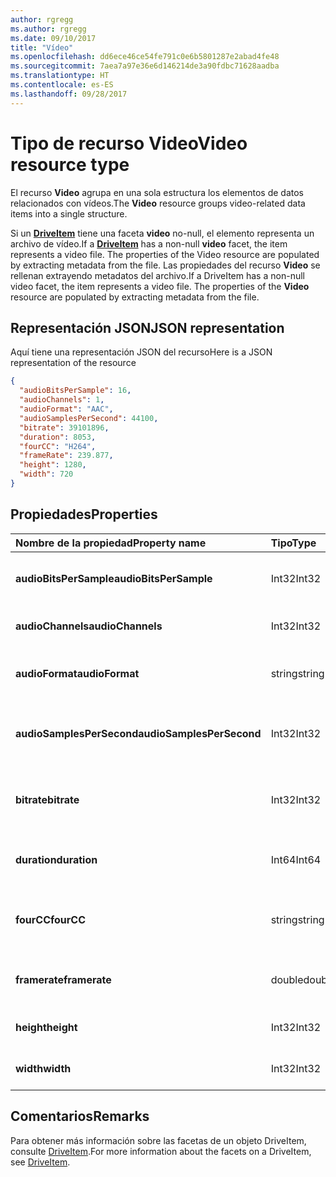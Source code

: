 ```yaml
---
author: rgregg
ms.author: rgregg
ms.date: 09/10/2017
title: "Vídeo"
ms.openlocfilehash: dd6ece46ce54fe791c0e6b5801287e2abad4fe48
ms.sourcegitcommit: 7aea7a97e36e6d146214de3a90fdbc71628aadba
ms.translationtype: HT
ms.contentlocale: es-ES
ms.lasthandoff: 09/28/2017
---
```

# <a name="video-resource-type"></a><span data-ttu-id="0a8ee-102">Tipo de recurso Video</span><span class="sxs-lookup"><span data-stu-id="0a8ee-102">Video resource type</span></span>

<span data-ttu-id="0a8ee-103">El recurso **Video** agrupa en una sola estructura los elementos de datos relacionados con vídeos.</span><span class="sxs-lookup"><span data-stu-id="0a8ee-103">The **Video** resource groups video-related data items into a single structure.</span></span>

<span data-ttu-id="0a8ee-104">Si un [**DriveItem**](driveitem.md) tiene una faceta **video** no-null, el elemento representa un archivo de vídeo.</span><span class="sxs-lookup"><span data-stu-id="0a8ee-104">If a [**DriveItem**](driveitem.md) has a non-null **video** facet, the item represents a video file. The properties of the Video resource are populated by extracting metadata from the file.</span></span>
<span data-ttu-id="0a8ee-105">Las propiedades del recurso **Video** se rellenan extrayendo metadatos del archivo.</span><span class="sxs-lookup"><span data-stu-id="0a8ee-105">If a DriveItem has a non-null video facet, the item represents a video file. The properties of the **Video** resource are populated by extracting metadata from the file.</span></span>

## <a name="json-representation"></a><span data-ttu-id="0a8ee-106">Representación JSON</span><span class="sxs-lookup"><span data-stu-id="0a8ee-106">JSON representation</span></span>

<span data-ttu-id="0a8ee-107">Aquí tiene una representación JSON del recurso</span><span class="sxs-lookup"><span data-stu-id="0a8ee-107">Here is a JSON representation of the resource</span></span>

<!-- {
  "blockType": "resource",
  "optionalProperties": [  ],
  "@odata.type": "microsoft.graph.video"
}-->

```json
{
  "audioBitsPerSample": 16,
  "audioChannels": 1,
  "audioFormat": "AAC",
  "audioSamplesPerSecond": 44100,
  "bitrate": 39101896,
  "duration": 8053,
  "fourCC": "H264",
  "frameRate": 239.877,
  "height": 1280,
  "width": 720
}
```

## <a name="properties"></a><span data-ttu-id="0a8ee-108">Propiedades</span><span class="sxs-lookup"><span data-stu-id="0a8ee-108">Properties</span></span>

| <span data-ttu-id="0a8ee-109">Nombre de la propiedad</span><span class="sxs-lookup"><span data-stu-id="0a8ee-109">Property name</span></span>             | <span data-ttu-id="0a8ee-110">Tipo</span><span class="sxs-lookup"><span data-stu-id="0a8ee-110">Type</span></span>   | <span data-ttu-id="0a8ee-111">Descripción</span><span class="sxs-lookup"><span data-stu-id="0a8ee-111">Description</span></span>
|:--------------------------|:-------|:----------------------------------------
| <span data-ttu-id="0a8ee-112">**audioBitsPerSample**</span><span class="sxs-lookup"><span data-stu-id="0a8ee-112">**audioBitsPerSample**</span></span>    | <span data-ttu-id="0a8ee-113">Int32</span><span class="sxs-lookup"><span data-stu-id="0a8ee-113">Int32</span></span>  | <span data-ttu-id="0a8ee-114">Número de bits de audio por muestra.</span><span class="sxs-lookup"><span data-stu-id="0a8ee-114">Number of audio bits per sample.</span></span>
| <span data-ttu-id="0a8ee-115">**audioChannels**</span><span class="sxs-lookup"><span data-stu-id="0a8ee-115">**audioChannels**</span></span>         | <span data-ttu-id="0a8ee-116">Int32</span><span class="sxs-lookup"><span data-stu-id="0a8ee-116">Int32</span></span>  | <span data-ttu-id="0a8ee-117">Número de canales de audio.</span><span class="sxs-lookup"><span data-stu-id="0a8ee-117">Number of audio channels.</span></span>
| <span data-ttu-id="0a8ee-118">**audioFormat**</span><span class="sxs-lookup"><span data-stu-id="0a8ee-118">**audioFormat**</span></span>           | <span data-ttu-id="0a8ee-119">string</span><span class="sxs-lookup"><span data-stu-id="0a8ee-119">string</span></span> | <span data-ttu-id="0a8ee-120">Nombre del formato de audio (AAC, MP3, etc.).</span><span class="sxs-lookup"><span data-stu-id="0a8ee-120">Name of the audio format (AAC, MP3, etc.).</span></span>
| <span data-ttu-id="0a8ee-121">**audioSamplesPerSecond**</span><span class="sxs-lookup"><span data-stu-id="0a8ee-121">**audioSamplesPerSecond**</span></span> | <span data-ttu-id="0a8ee-122">Int32</span><span class="sxs-lookup"><span data-stu-id="0a8ee-122">Int32</span></span>  | <span data-ttu-id="0a8ee-123">Número de muestras de audio por segundo.</span><span class="sxs-lookup"><span data-stu-id="0a8ee-123">Number of audio samples per second.</span></span>
| <span data-ttu-id="0a8ee-124">**bitrate**</span><span class="sxs-lookup"><span data-stu-id="0a8ee-124">**bitrate**</span></span>               | <span data-ttu-id="0a8ee-125">Int32</span><span class="sxs-lookup"><span data-stu-id="0a8ee-125">Int32</span></span>  | <span data-ttu-id="0a8ee-126">Velocidad de bits del vídeo en bits por segundo.</span><span class="sxs-lookup"><span data-stu-id="0a8ee-126">Bit rate of the video in bits per second.</span></span>
| <span data-ttu-id="0a8ee-127">**duration**</span><span class="sxs-lookup"><span data-stu-id="0a8ee-127">**duration**</span></span>              | <span data-ttu-id="0a8ee-128">Int64</span><span class="sxs-lookup"><span data-stu-id="0a8ee-128">Int64</span></span>  | <span data-ttu-id="0a8ee-129">Duración del archivo en milisegundos.</span><span class="sxs-lookup"><span data-stu-id="0a8ee-129">Duration of the file in milliseconds.</span></span>
| <span data-ttu-id="0a8ee-130">**fourCC**</span><span class="sxs-lookup"><span data-stu-id="0a8ee-130">**fourCC**</span></span>                | <span data-ttu-id="0a8ee-131">string</span><span class="sxs-lookup"><span data-stu-id="0a8ee-131">string</span></span> | <span data-ttu-id="0a8ee-132">Nombre en "código de cuatro caracteres" del formato de vídeo.</span><span class="sxs-lookup"><span data-stu-id="0a8ee-132">"Four character code" name of the video format.</span></span>
| <span data-ttu-id="0a8ee-133">**framerate**</span><span class="sxs-lookup"><span data-stu-id="0a8ee-133">**framerate**</span></span>             | <span data-ttu-id="0a8ee-134">double</span><span class="sxs-lookup"><span data-stu-id="0a8ee-134">double</span></span> | <span data-ttu-id="0a8ee-135">Velocidad de fotogramas del vídeo.</span><span class="sxs-lookup"><span data-stu-id="0a8ee-135">Frame rate of the video.</span></span>
| <span data-ttu-id="0a8ee-136">**height**</span><span class="sxs-lookup"><span data-stu-id="0a8ee-136">**height**</span></span>                | <span data-ttu-id="0a8ee-137">Int32</span><span class="sxs-lookup"><span data-stu-id="0a8ee-137">Int32</span></span>  | <span data-ttu-id="0a8ee-138">Alto del vídeo en píxeles.</span><span class="sxs-lookup"><span data-stu-id="0a8ee-138">Height of the video, in pixels.</span></span>
| <span data-ttu-id="0a8ee-139">**width**</span><span class="sxs-lookup"><span data-stu-id="0a8ee-139">**width**</span></span>                 | <span data-ttu-id="0a8ee-140">Int32</span><span class="sxs-lookup"><span data-stu-id="0a8ee-140">Int32</span></span>  | <span data-ttu-id="0a8ee-141">Ancho del vídeo en píxeles.</span><span class="sxs-lookup"><span data-stu-id="0a8ee-141">Width of the video, in pixels.</span></span>

[item-resource]: ../resources/driveitem.md

## <a name="remarks"></a><span data-ttu-id="0a8ee-142">Comentarios</span><span class="sxs-lookup"><span data-stu-id="0a8ee-142">Remarks</span></span>

<span data-ttu-id="0a8ee-143">Para obtener más información sobre las facetas de un objeto DriveItem, consulte [DriveItem](driveitem.md).</span><span class="sxs-lookup"><span data-stu-id="0a8ee-143">For more information about the facets on a DriveItem, see [DriveItem](driveitem.md).</span></span>

<!-- {
  "type": "#page.annotation",
  "description": "The video facet provides information about the properties of a video file.",
  "keywords": "bitrate,duration,size,video",
  "section": "documentation",
  "tocPath": "Facets/Video"
} -->
